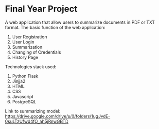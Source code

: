 # Final Year Project

A web application that allow users to summarize documents in PDF or TXT format. 
The basic function of the web application:
1. User Registration
2. User Login
3. Summarization
4. Changing of Credentials
5. History Page

Technologies stack used:
1. Python Flask
2. Jinjja2
3. HTML
4. CSS
5. Javascript
6. PostgreSQL


Link to summarizing model:
https://drive.google.com/drive/u/0/folders/1ugJvdE-0suLTzUfwd4fO_ah5jRnwGBTD
